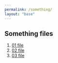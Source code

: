 ```yaml
---
permalink: /something/
layout: "base"
---
```


## Something files
1. [01 file](01.txt)
2. [02 file](02.txt)
3. [03 file](03.txt)

